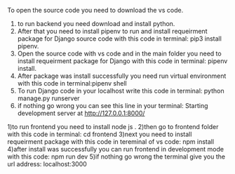 To open the source code you need to download the vs code.


1)	to run backend you need download and install python.
2)	After that you need to install pipenv to run and install requeirment package for Django source code with this code in terminal: pip3 install pipenv.
3)	Open the source code with vs code and in the main folder you need to install requeirment package for Django with this code in terminal: pipenv install.
4)	After package was install successfully you need run virtual environment with this code in terminal:pipenv shell
5)	To run Django code in your localhost write this code in terminal: python manage.py runserver 
6)	if nothing go wrong you can see this line in your terminal:
Starting development server at http://127.0.0.1:8000/


1)to run frontend you need to install node js .
2)then go to frontend folder with this code in terminal: cd frontend
3)next you need to install requeirment package with this code in tereminal of vs code: npm install
4)after install was successfully you can run frontend in development mode with this code: npm run dev 
5)if nothing go wrong the terminal give you the url address: localhost:3000


